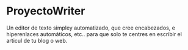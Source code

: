 # ProyectoWriter
Un editor de texto simpley automatizado, que cree encabezados, e hiperenlaces automáticos, etc.. para que solo te centres en escribir el articul de tu blog o web.
